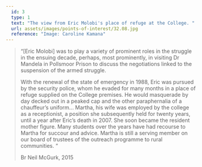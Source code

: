 ```yaml
---
  id: 3
  type: 1
  text: "The view from Eric Molobi's place of refuge at the College. "
  url: assets/images/points-of-interest/32.08.jpg
  reference: "Image: Caroline Kamana"
---
```

> “[Eric Molobi] was to play a variety of prominent roles in the struggle in the ensuing decade, perhaps, most prominently, in visiting Dr Mandela in Pollsmoor Prison to discuss the negotiations linked to the suspension of the armed struggle.
> 
> With the renewal of the state of emergency in 1988, Eric was pursued by the security police, whom he evaded for many months in a place of refuge supplied on the College premises. He would masquerade by day decked out in a peaked cap and the other paraphernalia of a chauffeur’s uniform... Martha, his wife was employed by the college as a receptionist, a position she subsequently held for twenty years, until a year after Eric’s death in 2007\. She soon became the resident mother figure. Many students over the years have had recourse to Martha for succour and advice. Martha is still a serving member on our board of trustees of the outreach programme to rural communities. “
> 
> <footer>Br Neil McGurk, 2015</footer>

        